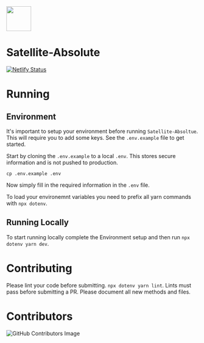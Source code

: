 <img src="https://i.imgur.com/PdJwuII.png" height="65px" />

# Satellite-Absolute

[![Netlify Status](https://api.netlify.com/api/v1/badges/8dff7efb-8ce4-4eef-871a-cdf1f665d676/deploy-status)](https://app.netlify.com/sites/pensive-newton-4113d6/deploys)

# Running

## Environment

It's important to setup your environment before running `Satellite-Absoltue`. This will require you 
to add some keys. See the `.env.example` file to get started.

Start by cloning the `.env.example` to a local `.env`. This stores secure information and is not pushed to production.
```
cp .env.example .env
```

Now simply fill in the required information in the `.env` file.

To load your environemnt variables you need to prefix all yarn commands with `npx dotenv`.


## Running Locally

To start running locally complete the Environment setup and then run `npx dotenv yarn dev`.

# Contributing

Please lint your code before submitting. `npx dotenv yarn lint`. Lints must pass before submitting a PR.
Please document all new methods and files.

# Contributors

![GitHub Contributors Image](https://contrib.rocks/image?repo=Satellite-im/Satellite-Absolute)

